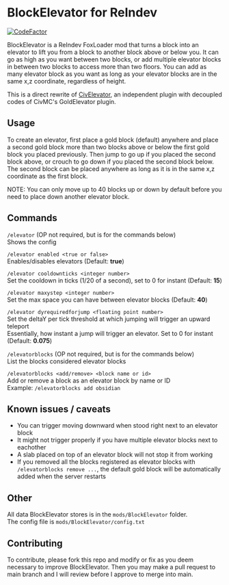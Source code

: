 # BlockElevator for ReIndev
[![CodeFactor](https://www.codefactor.io/repository/github/kingcolton1/blockelevator-reindev/badge)](https://www.codefactor.io/repository/github/kingcolton1/blockelevator-reindev)

BlockElevator is a ReIndev FoxLoader mod that turns a block into an elevator to lift you from a block to another block above or below you. It can go as high as you want between two blocks, or add multiple elevator blocks in between two blocks to access more than two floors. You can add as many elevator block as you want as long as your elevator blocks are in the same x,z coordinate, regardless of height.

This is a direct rewrite of [CivElevator](https://github.com/KingColton1/CivElevator), an independent plugin with decoupled codes of CivMC's GoldElevator plugin.

## Usage
To create an elevator, first place a gold block (default) anywhere and place a second gold block more than two blocks above or below the first gold block you placed previously. Then jump to go up if you placed the second block above, or crouch to go down if you placed the second block below. The second block can be placed anywhere as long as it is in the same x,z coordinate as the first block.

NOTE: You can only move up to 40 blocks up or down by default before you need to place down another elevator block.

## Commands
`/elevator` (OP not required, but is for the commands below)\
Shows the config

`/elevator enabled <true or false>`\
Enables/disables elevators (Default: **true**)

`/elevator cooldownticks <integer number>`\
Set the cooldown in ticks (1/20 of a second), set to 0 for instant (Default: **15**)

`/elevator maxystep <integer number>`\
Set the max space you can have between elevator blocks (Default: **40**)

`/elevator dyrequiredforjump <floating point number>`\
Set the deltaY per tick threshold at which jumping will trigger an upward teleport\
Essentially, how instant a jump will trigger an elevator. Set to 0 for instant (Default: **0.075**)

`/elevatorblocks` (OP not required, but is for the commands below)\
List the blocks considered elevator blocks

`/elevatorblocks <add/remove> <block name or id>`\
Add or remove a block as an elevator block by name or ID\
Example: `/elevatorblocks add obsidian`

## Known issues / caveats
- You can trigger moving downward when stood right next to an elevator block
- It might not trigger properly if you have multiple elevator blocks next to eachother
- A slab placed on top of an elevator block will not stop it from working
- If you removed all the blocks registered as elevator blocks with `/elevatorblocks remove ...`, the default gold block will be automatically added when the server restarts

## Other
All data BlockElevator stores is in the `mods/BlockElevator` folder.\
The config file is `mods/BlockElevator/config.txt`

## Contributing
To contribute, please fork this repo and modify or fix as you deem necessary to improve BlockElevator. Then you may make a pull request to main branch and I will review before I approve to merge into main.
